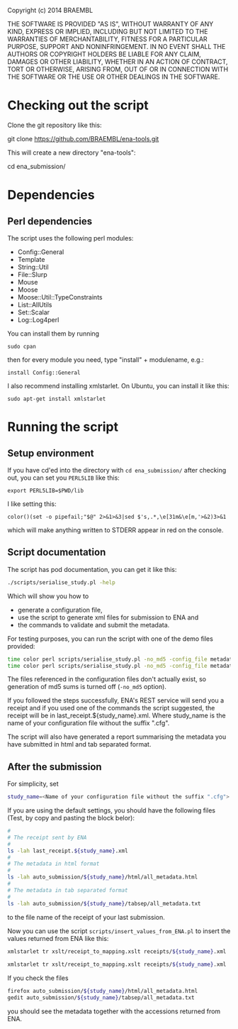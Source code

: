 Copyright (c) 2014 BRAEMBL

THE SOFTWARE IS PROVIDED "AS IS", WITHOUT WARRANTY OF ANY KIND,
EXPRESS OR IMPLIED, INCLUDING BUT NOT LIMITED TO THE WARRANTIES OF
MERCHANTABILITY, FITNESS FOR A PARTICULAR PURPOSE, SUPPORT AND
NONINFRINGEMENT. IN NO EVENT SHALL THE AUTHORS OR COPYRIGHT HOLDERS
BE LIABLE FOR ANY CLAIM, DAMAGES OR OTHER LIABILITY, WHETHER IN AN
ACTION OF CONTRACT, TORT OR OTHERWISE, ARISING FROM, OUT OF OR IN
CONNECTION WITH THE SOFTWARE OR THE USE OR OTHER DEALINGS IN THE
SOFTWARE.

Checking out the script
=======================

Clone the git repository like this:

git clone https://github.com/BRAEMBL/ena-tools.git

This will create a new directory "ena-tools":

cd ena_submission/

Dependencies
============

Perl dependencies
-----------------

The script uses the following perl modules:

  * Config::General
  * Template
  * String::Util
  * File::Slurp
  * Mouse
  * Moose
  * Moose::Util::TypeConstraints
  * List::AllUtils
  * Set::Scalar
  * Log::Log4perl

You can install them by running

```
sudo cpan
```

then for every module you need, type "install" + modulename, e.g.:

```
install Config::General
```

I also recommend installing xmlstarlet. On Ubuntu, you can install it like this:

```
sudo apt-get install xmlstarlet
```

Running the script
==================

Setup environment
-----------------

If you have cd'ed into the directory with `cd ena_submission/` after checking out, you can set you `PERL5LIB` like this:

```
export PERL5LIB=$PWD/lib
```

I like setting this:

```
color()(set -o pipefail;"$@" 2>&1>&3|sed $'s,.*,\e[31m&\e[m,'>&2)3>&1
```

which will make anything written to STDERR appear in red on the console.

Script documentation
--------------------

The script has pod documentation, you can get it like this:

```bash
./scripts/serialise_study.pl -help
```

Which will show you how to 

  * generate a configuration file, 
  * use the script to generate xml files for submission to ENA and
  * the commands to validate and submit the metadata.

For testing purposes, you can run the script with one of the demo files provided:

```bash
time color perl scripts/serialise_study.pl -no_md5 -config_file metadata/demo.bacterial_submission.cfg -authenticated_url $authenticated_url
time color perl scripts/serialise_study.pl -no_md5 -config_file metadata/demo.spider_toxin.cfg -authenticated_url $authenticated_url
```

The files referenced in the configuration files don't actually exist, so generation of md5 sums is turned off (`-no_md5` option).
  
If you followed the steps successfully, ENA's REST service will send you a receipt and if you used one of the commands the script suggested, the receipt will be in last_receipt.${study_name}.xml. Where study_name is the name of your configuration file without the suffix ".cfg".

The script will also have generated a report summarising the metadata you have submitted in html and tab separated format.
  
After the submission
--------------------

For simplicity, set

```bash
study_name=<Name of your configuration file without the suffix ".cfg">
```

If you are using the default settings, you should have the following files (Test, by copy and pasting the block belor):

```bash
#
# The receipt sent by ENA
#
ls -lah last_receipt.${study_name}.xml
#
# The metadata in html format
#
ls -lah auto_submission/${study_name}/html/all_metadata.html
#
# The metadata in tab separated format
#
ls -lah auto_submission/${study_name}/tabsep/all_metadata.txt
```

to the file name of the receipt of your last submission.

Now you can use the script `scripts/insert_values_from_ENA.pl` to insert the values returned from ENA like this:

```bash
xmlstarlet tr xslt/receipt_to_mapping.xslt receipts/${study_name}.xml | perl scripts/insert_values_from_ENA.pl auto_submission/${study_name}/html/all_metadata.html > auto_submission/${study_name}/html/metadata.${study_name}.html
 
xmlstarlet tr xslt/receipt_to_mapping.xslt receipts/${study_name}.xml | perl scripts/insert_values_from_ENA.pl auto_submission/${study_name}/tabsep/all_metadata.txt > auto_submission/${study_name}/tabsep/metadata.${study_name}.txt
```

If you check the files

```bash
firefox auto_submission/${study_name}/html/all_metadata.html
gedit auto_submission/${study_name}/tabsep/all_metadata.txt
```

you should see the metadata together with the accessions returned from ENA.

